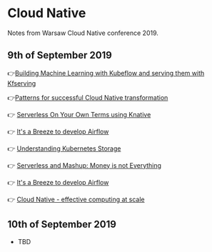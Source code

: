 # Cloud Native
Notes from Warsaw Cloud Native conference 2019.

## 9th of September 2019

👉[Building Machine Learning with Kubeflow and serving them with Kfserving](../master/day1/buidling_ml_kubeflow.md)

👉[Patterns for successful Cloud Native transformation](../master/day1/cloud_native_transfromation.md)

👉 [Serverless On Your Own Terms using Knative](../master/day1/knative.md)

👉 [It's a Breeze to develop Airflow](../master/day1/breeze.md)

👉 [Understanding Kubernetes Storage](../master/day1/kubernetes_storage.md)

👉 [Serverless and Mashup: Money is not Everything](../master/day1/serverlass_and_mashup.md)

👉 [It's a Breeze to develop Airflow](../master/day1/breeze.md)

👉 [Cloud Native - effective computing at scale](../master/day1/effective_computing_at_scale.md)

## 10th of September 2019
- TBD
